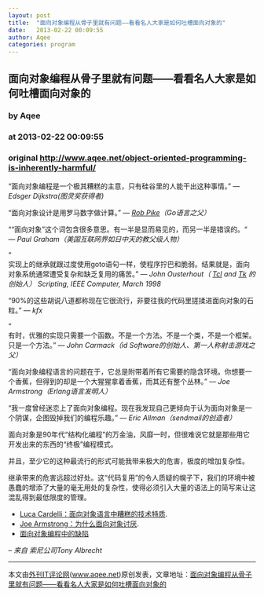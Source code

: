 ```yaml
---
layout: post
title:  "面向对象编程从骨子里就有问题——看看名人大家是如何吐槽面向对象的"
date:   2013-02-22 00:09:55
author: Aqee
categories: program
---
```


## 面向对象编程从骨子里就有问题——看看名人大家是如何吐槽面向对象的
### by Aqee
### at 2013-02-22 00:09:55
### original <http://www.aqee.net/object-oriented-programming-is-inherently-harmful/>

<p>“面向对象编程是一个极其糟糕的主意，只有硅谷里的人能干出这种事情。” <em>— Edsger Dijkstra(图灵奖获得者)</em></p>
<p>“面向对象设计是用罗马数字做计算。” <em>— <a href="http://genius.cat-v.org/rob-pike/">Rob Pike</a>（Go语言之父）</em></p>
<p>““面向对象”这个词包含很多意思。有一半是显而易见的，而另一半是错误的。“<em> — Paul Graham（美国互联网界如日中天的教父级人物）</em></p>
<p>“<br>
实现上的继承就跟过度使用goto语句一样，使程序拧巴和脆弱。结果就是，面向对象系统通常遭受复杂和缺乏复用的痛苦。”<em> — John Ousterhout（ <a href="http://wiki.tcl.tk/445">Tcl</a> and <a href="http://wiki.tcl.tk/477">Tk</a> 的创始人） Scripting, IEEE Computer, March 1998</em></p>
<p>“90%的这些胡说八道都称现在它很流行，非要往我的代码里搓揉进面向对象的石粒。” <em>— kfx</em></p>
<p>“<br>
有时，优雅的实现只需要一个函数。不是一个方法。不是一个类，不是一个框架。只是一个方法。”<em> — John Carmack（id Software的创始人、第一人称射击游戏之父）</em></p>
<p>“面向对象编程语言的问题在于，它总是附带着所有它需要的隐含环境。你想要一个香蕉，但得到的却是一个大猩猩拿着香蕉，而其还有整个丛林。”<em> — Joe Armstrong（Erlang语言发明人）</em></p>
<p>“我一度曾经迷恋上了面向对象编程。现在我发现自己更倾向于认为面向对象是一个阴谋，企图毁掉我们的编程乐趣。”<em> — Eric Allman（sendmail的创造者）</em></p>
<p>面向对象是90年代“结构化编程”的万金油，风靡一时，但很难说它就是那些用它开发出来的东西的“终极”编程模式。</p>
<p>并且，至少它的这种最流行的形式可能我带来极大的危害，极度的增加复杂性。</p>
<p>继承带来的危害远超过好处。这“代码复用”的令人质疑的幌子下，我们的环境中被愚蠢的增添了大量的毫无用处的复杂性，使得必须引入大量的语法上的简写来让这混乱得到最低限度的管理。</p>
<ul>
<li><a href="http://doc.cat-v.org/programming/bad_properties_of_OO">Luca Cardelli：面向对象语言中糟糕的技术特质</a>.</li>
<li><a href="http://harmful.cat-v.org/software/OO_programming/why_oo_sucks">Joe Armstrong：为什么面向对象讨厌</a>.</li>
<li><a href="http://harmful.cat-v.org/software/OO_programming/_pdf/Pitfalls_of_Object_Oriented_Programming_GCAP_09.pdf">面向对象编程中的缺陷</a></li>
</ul>
<p><em> – 来自 索尼公司Tony Albrecht</em></p>
<hr>本文由<a href="http://www.aqee.net">外刊IT评论网</a>(<a href="http://www.aqee.net">www.aqee.net</a>)原创发表，文章地址：<a href="http://www.aqee.net/object-oriented-programming-is-inherently-harmful/" rel="bookmark">面向对象编程从骨子里就有问题——看看名人大家是如何吐槽面向对象的</a><br><img src="http://www1.feedsky.com/t1/717524031/aqee-net/feedsky/s.gif?r=http://www.aqee.net/object-oriented-programming-is-inherently-harmful/" border="0" height="0" width="0">